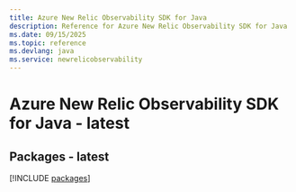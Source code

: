 ```yaml
---
title: Azure New Relic Observability SDK for Java
description: Reference for Azure New Relic Observability SDK for Java
ms.date: 09/15/2025
ms.topic: reference
ms.devlang: java
ms.service: newrelicobservability
---
```

# Azure New Relic Observability SDK for Java - latest
## Packages - latest
[!INCLUDE [packages](new-relic-observability-index.md)]